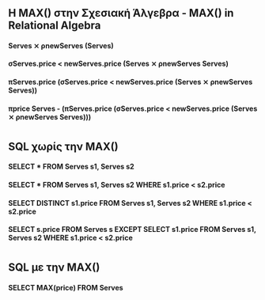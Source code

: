 #
## Η MAX() στην Σχεσιακή Άλγεβρα - MAX() in Relational Algebra
#### Serves ⨯ ρnewServes (Serves)
#### σServes.price < newServes.price (Serves ⨯ ρnewServes Serves)
#### πServes.price (σServes.price < newServes.price (Serves ⨯ ρnewServes Serves))
#### πprice Serves - (πServes.price (σServes.price < newServes.price (Serves ⨯ ρnewServes Serves)))

#

## SQL χωρίς την MAX()
#### SELECT * FROM Serves s1, Serves s2
#### SELECT * FROM Serves s1, Serves s2 WHERE s1.price < s2.price
#### SELECT DISTINCT s1.price FROM Serves s1, Serves s2 WHERE s1.price < s2.price
#### SELECT s.price FROM Serves s     EXCEPT SELECT s1.price FROM Serves s1, Serves s2 WHERE s1.price < s2.price

#

## SQL με την MAX()
#### SELECT MAX(price) FROM Serves
